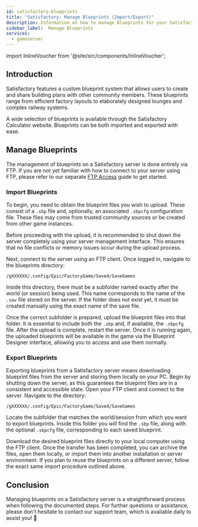 ```yaml
---
id: satisfactory-blueprints
title: "Satisfactory: Manage Blueprints (Import/Export)"
description: Information on how to manage Blueprints for your Satisfactory server from ZAP-Hosting - ZAP-Hosting.com documentation
sidebar_label:  Manage Blueprints
services:
  - gameserver
---
```


import InlineVoucher from '@site/src/components/InlineVoucher';

## Introduction

Satisfactory features a custom blueprint system that allows users to create and share building plans with other community members. These blueprints range from efficient factory layouts to elaborately designed lounges and complex railway systems.

A wide selection of blueprints is available through the Satisfactory Calculator website. Blueprints can be both imported and exported with ease.

<InlineVoucher />



## Manage Blueprints

The management of blueprints on a Satisfactory server is done entirely via FTP. If you are not yet familiar with how to connect to your server using FTP, please refer to our separate [FTP Access](gameserver-ftpaccess.md) guide to get started.

### Import Blueprints
To begin, you need to obtain the blueprint files you wish to upload. These consist of a `.sbp` file and, optionally, an associated `.sbpcfg` configuration file. These files may come from trusted community sources or be created from other game instances. 

Before proceeding with the upload, it is recommended to shut down the server completely using your server management interface. This ensures that no file conflicts or memory issues occur during the upload process.

Next, connect to the server using an FTP client. Once logged in, navigate to the blueprints directory:

 ```
 /gXXXXXX/.config/Epic/FactoryGame/Saved/SaveGames
 ```

Inside this directory, there must be a subfolder named exactly after the world (or session) being used. This name corresponds to the name of the `.sav` file stored on the server. If the folder does not exist yet, it must be created manually using the exact name of the save file.

Once the correct subfolder is prepared, upload the blueprint files into that folder. It is essential to include both the `.sbp` and, if available, the `.sbpcfg` file. After the upload is complete, restart the server. Once it is running again, the uploaded blueprints will be available in the game via the Blueprint Designer interface, allowing you to access and use them normally.

### Export Blueprints

Exporting blueprints from a Satisfactory server means downloading blueprint files from the server and storing them locally on your PC. Begin by shutting down the server, as this guarantees the blueprint files are in a consistent and accessible state. Open your FTP client and connect to the server. Navigate to the directory: 

````
/gXXXXXX/.config/Epic/FactoryGame/Saved/SaveGames
````

Locate the subfolder that matches the world/session from which you want to export blueprints. Inside this folder you will find the `.sbp` file, along with the optional `.sbpcfg` file, corresponding to each saved blueprint.

Download the desired blueprint files directly to your local computer using the FTP client.  Once the transfer has been completed, you can archive the files, open them locally, or import them into another installation or server environment. If you plan to reuse the blueprints on a different server, follow the exact same import procedure outlined above.



## Conclusion

Managing blueprints on a Satisfactory server is a straightforward process when following the documented steps. For further questions or assistance, please don't hesitate to contact our support team, which is available daily to assist you! 🙂



